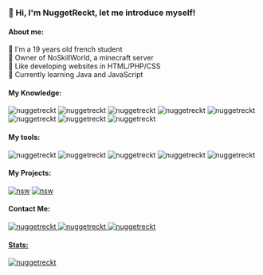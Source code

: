 ### 👋 Hi, I'm NuggetReckt, let me introduce myself!
 
<h4 align="left">About me:</h4>
 	🔹 I'm a 19 years old french student<br>
	🔹 Owner of NoSkillWorld, a minecraft server<br>
	🔹 Like developing websites in HTML/PHP/CSS<br>
	🔹 Currently learning Java and JavaScript<br>

<h4 align="left">My Knowledge:</h4>
<p align="left">
  <img src="https://img.shields.io/badge/Java-FF9725.svg?style=for-the-badge&logo=java&logoColor=white" alt="nuggetreckt"/>
  <img src="https://img.shields.io/badge/Python-3270A1.svg?style=for-the-badge&logo=python&logoColor=white" alt="nuggetreckt"/>
  <img src="https://img.shields.io/badge/PHP-787CB4.svg?style=for-the-badge&logo=PHP&logoColor=white" alt="nuggetreckt"/> 
  <img src="https://img.shields.io/badge/html5-%23E34F26.svg?style=for-the-badge&logo=html5&logoColor=white" alt="nuggetreckt"/>
  <img src="https://img.shields.io/badge/css3-%231572B6.svg?style=for-the-badge&logo=css3&logoColor=white" alt="nuggetreckt"/>
  <img src="https://img.shields.io/badge/git-F05033.svg?style=for-the-badge&logo=git&logoColor=white" alt="nuggetreckt"/>
  <img src="https://img.shields.io/badge/Debian-D80150.svg?style=for-the-badge&logo=debian&logoColor=white" alt="nuggetreckt"/>
  <img src="https://img.shields.io/badge/mysql-00618A.svg?style=for-the-badge&logo=mysql&logoColor=white" alt="nuggetreckt"/>
</p>

<h4 align="left">My tools:</h4>
<p align="left">
  <img src="https://img.shields.io/badge/IntelliJIDEA-000000.svg?style=for-the-badge&logo=intellij-idea&logoColor=white" alt="nuggetreckt"/>
  <img src="https://img.shields.io/badge/webstorm-143?style=for-the-badge&logo=webstorm&logoColor=white&color=black" alt="nuggetreckt"/>
  <img src="https://img.shields.io/badge/phpstorm-143?style=for-the-badge&logo=phpstorm&logoColor=white&color=black" alt="nuggetreckt"/>
  <img src="https://img.shields.io/badge/Pycharm-000000.svg?style=for-the-badge&logo=pycharm&logoColor=white" alt="nuggetreckt"/>
  <img src="https://img.shields.io/badge/VSC-5C2D91.svg?style=for-the-badge&logo=visualstudiocode&logoColor=white&color=black" alt="nuggetreckt"/>
</p>

<h4 align="left">My Projects:</h4>
<p align="left">
  <a href="https://discord.noskillworld.fr" target="_blank"><img src="https://img.shields.io/badge/NoSkillWorld-%237289DA.svg?style=for-the-badge&logo=discord&logoColor=white" alt="nsw"/></a>
  <a href="https://discord.ctoutpt.fr" target="_blank"><img src="https://img.shields.io/badge/CTOUTPT.fr-%237289DA.svg?style=for-the-badge&logo=discord&logoColor=white" alt="nsw"/></a>
</p>

<h4 align="left">Contact Me:</h4>
<p align="left"> 
  <a href="https://twitter.com/NuggetReckt" target="_blank"><img src="https://img.shields.io/badge/NuggetReckt-%231DA1F2.svg?style=for-the-badge&logo=Twitter&logoColor=white" alt="nuggetreckt"/>  
  <a href="#" target="_blank"><img src="https://img.shields.io/badge/NuggetReckt-%23121011.svg?style=for-the-badge&logo=github&logoColor=white" alt="nuggetreckt"/>
  <a href="#" target="_blank"><img src="https://img.shields.io/badge/NuggetReckt%200464-%237289DA.svg?style=for-the-badge&logo=discord&logoColor=white" alt="nuggetreckt"/></p>
  
<h4 align="left">Stats:</h4>
<p><img align="" src="https://github-readme-stats.vercel.app/api/top-langs/?username=nuggetreckt&theme=blue-green" alt="nuggetreckt"/></p>
